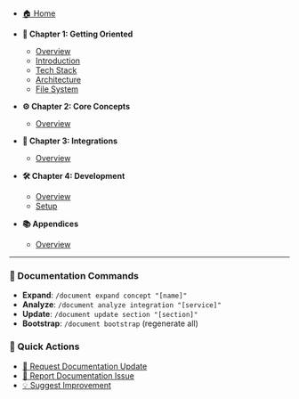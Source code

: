 - [🏠 Home](README.md)

- **📖 Chapter 1: Getting Oriented**
  - [Overview](01-getting-oriented/README.md)
  - [Introduction](01-getting-oriented/01-introduction.md)
  - [Tech Stack](01-getting-oriented/02-tech-stack.md)
  - [Architecture](01-getting-oriented/03-architecture.md)
  - [File System](01-getting-oriented/04-file-system.md)

- **⚙️ Chapter 2: Core Concepts**
  - [Overview](02-core-concepts/README.md)

- **🔌 Chapter 3: Integrations**
  - [Overview](03-integrations/README.md)

- **🛠️ Chapter 4: Development**
  - [Overview](04-development/README.md)
  - [Setup](04-development/01-setup.md)

- **📚 Appendices**
  - [Overview](99-appendices/README.md)

---

### 🔄 Documentation Commands

- **Expand**: `/document expand concept "[name]"`
- **Analyze**: `/document analyze integration "[service]"`
- **Update**: `/document update section "[section]"`
- **Bootstrap**: `/document bootstrap` (regenerate all)

### 🎯 Quick Actions

- [📝 Request Documentation Update](https://github.com/denniswebb/documind/issues/new?template=documentation-request.md)
- [🐛 Report Documentation Issue](https://github.com/denniswebb/documind/issues/new?template=bug_report.md)
- [💡 Suggest Improvement](https://github.com/denniswebb/documind/issues/new?template=feature_request.md)
